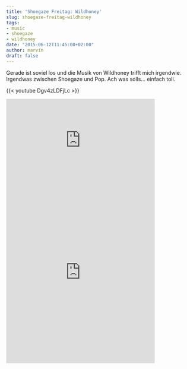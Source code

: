 ```yaml
---
title: 'Shoegaze Freitag: Wildhoney'
slug: shoegaze-freitag-wildhoney
tags:
- music
- shoegaze
- wildhoney
date: "2015-06-12T11:45:00+02:00"
author: marvin
draft: false
---
```


Gerade ist soviel los und die Musik von Wildhoney trifft mich irgendwie. Irgendwas zwischen Shoegaze und Pop. Ach was solls... einfach toll.

{{< youtube Dgv4zLDFjLc >}}

<iframe style="border: 0; width: 400px; height: 241px;" src="https://bandcamp.com/EmbeddedPlayer/album=2989186570/size=large/bgcol=ffffff/linkcol=0687f5/artwork=small/transparent=true/" seamless><a href="http://wildhoneysound.bandcamp.com/album/seventeen-forever">Seventeen Forever by Wildhoney</a></iframe>

<iframe style="border: 0; width: 400px; height: 472px;" src="https://bandcamp.com/EmbeddedPlayer/album=362901220/size=large/bgcol=ffffff/linkcol=0687f5/artwork=small/transparent=true/" seamless><a href="http://derangedrecords.bandcamp.com/album/sleep-through-it-2">Sleep Through It by WILDHONEY</a></iframe>